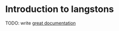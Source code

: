 # Introduction to langstons

TODO: write [great documentation](http://jacobian.org/writing/what-to-write/)
